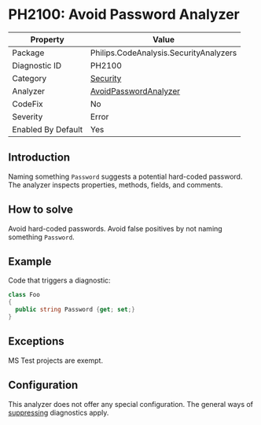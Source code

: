 # PH2100: Avoid Password Analyzer

| Property | Value  |
|--|--|
| Package | Philips.CodeAnalysis.SecurityAnalyzers |
| Diagnostic ID | PH2100 |
| Category  | [Security](../Security.md) |
| Analyzer | [AvoidPasswordAnalyzer](https://github.com/philips-software/roslyn-analyzers/blob/master/Philips.CodeAnalysis.SecurityAnalyzers/AvoidPasswordAnalyzer.cs)
| CodeFix  | No |
| Severity | Error |
| Enabled By Default | Yes |

## Introduction

Naming something `Password` suggests a potential hard-coded password. The analyzer inspects properties, methods, fields, and comments.

## How to solve

Avoid hard-coded passwords. Avoid false positives by not naming something `Password`.

## Example

Code that triggers a diagnostic:
``` cs
class Foo 
{
  public string Password {get; set;}
}
```

## Exceptions

MS Test projects are exempt.

## Configuration

This analyzer does not offer any special configuration. The general ways of [suppressing](https://learn.microsoft.com/en-us/dotnet/fundamentals/code-analysis/suppress-warnings) diagnostics apply.
